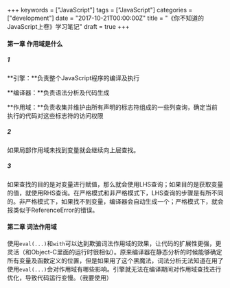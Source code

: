+++
keywords = ["JavaScript"]
tags = ["JavaScript"]
categories = ["development"]
date = "2017-10-21T00:00:00Z"
title = "《你不知道的JavaScript上卷》学习笔记"
draft = true
+++

#### 第一章 作用域是什么

##### 1
**引擎：**负责整个JavaScript程序的编译及执行

**编译器：**负责语法分析及代码生成

**作用域：**负责收集并维护由所有声明的标志符组成的一些列查询，确定当前执行的代码对这些标志符的访问权限
<!--more-->
##### 2
如果局部作用域未找到变量就会继续向上层查找。

##### 3
如果查找的目的是对变量进行赋值，那么就会使用LHS查询；如果目的是获取变量的值，就使用RHS查询。在严格模式和非严格模式下，LHS查询的步骤是有所不同的。非严格模式下，如果找不到变量，编译器会自动生成一个；严格模式下，就会报类似于ReferenceError的错误。


#### 第二章 词法作用域

使用`eval(...)`和`with`可以达到欺骗词法作用域的效果，让代码的扩展性更强，更灵活（和Object-C里面的运行时很相似）。原来编译器在静态分析的时候能够确定所有变量及函数定义的位置，但是如果用了这个黑魔法，词法分析无法知道在用了
使用`eval(...)`会对作用域有哪些影响。引擎就无法在编译期间对作用域查找进行优化，导致代码运行变慢。（我要使用）